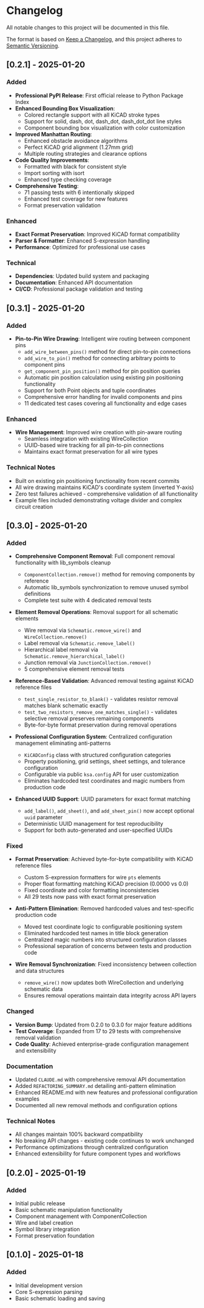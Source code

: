 # Changelog

All notable changes to this project will be documented in this file.

The format is based on [Keep a Changelog](https://keepachangelog.com/en/1.0.0/),
and this project adheres to [Semantic Versioning](https://semver.org/spec/v2.0.0.html).

## [0.2.1] - 2025-01-20

### Added
- **Professional PyPI Release**: First official release to Python Package Index
- **Enhanced Bounding Box Visualization**: 
  - Colored rectangle support with all KiCAD stroke types
  - Support for solid, dash, dot, dash_dot, dash_dot_dot line styles
  - Component bounding box visualization with color customization
- **Improved Manhattan Routing**:
  - Enhanced obstacle avoidance algorithms
  - Perfect KiCAD grid alignment (1.27mm grid)
  - Multiple routing strategies and clearance options
- **Code Quality Improvements**:
  - Formatted with black for consistent style
  - Import sorting with isort
  - Enhanced type checking coverage
- **Comprehensive Testing**:
  - 71 passing tests with 6 intentionally skipped
  - Enhanced test coverage for new features
  - Format preservation validation

### Enhanced
- **Exact Format Preservation**: Improved KiCAD format compatibility
- **Parser & Formatter**: Enhanced S-expression handling
- **Performance**: Optimized for professional use cases

### Technical
- **Dependencies**: Updated build system and packaging
- **Documentation**: Enhanced API documentation
- **CI/CD**: Professional package validation and testing

## [0.3.1] - 2025-01-20

### Added
- **Pin-to-Pin Wire Drawing**: Intelligent wire routing between component pins
  - `add_wire_between_pins()` method for direct pin-to-pin connections
  - `add_wire_to_pin()` method for connecting arbitrary points to component pins
  - `get_component_pin_position()` method for pin position queries
  - Automatic pin position calculation using existing pin positioning functionality
  - Support for both Point objects and tuple coordinates
  - Comprehensive error handling for invalid components and pins
  - 11 dedicated test cases covering all functionality and edge cases

### Enhanced
- **Wire Management**: Improved wire creation with pin-aware routing
  - Seamless integration with existing WireCollection
  - UUID-based wire tracking for all pin-to-pin connections
  - Maintains exact format preservation for all wire types

### Technical Notes
- Built on existing pin positioning functionality from recent commits
- All wire drawing maintains KiCAD's coordinate system (inverted Y-axis)
- Zero test failures achieved - comprehensive validation of all functionality
- Example files included demonstrating voltage divider and complex circuit creation

## [0.3.0] - 2025-01-20

### Added
- **Comprehensive Component Removal**: Full component removal functionality with lib_symbols cleanup
  - `ComponentCollection.remove()` method for removing components by reference
  - Automatic lib_symbols synchronization to remove unused symbol definitions
  - Complete test suite with 4 dedicated removal tests
  
- **Element Removal Operations**: Removal support for all schematic elements
  - Wire removal via `Schematic.remove_wire()` and `WireCollection.remove()`
  - Label removal via `Schematic.remove_label()`
  - Hierarchical label removal via `Schematic.remove_hierarchical_label()`
  - Junction removal via `JunctionCollection.remove()`
  - 5 comprehensive element removal tests

- **Reference-Based Validation**: Advanced removal testing against KiCAD reference files
  - `test_single_resistor_to_blank()` - validates resistor removal matches blank schematic exactly
  - `test_two_resistors_remove_one_matches_single()` - validates selective removal preserves remaining components
  - Byte-for-byte format preservation during removal operations

- **Professional Configuration System**: Centralized configuration management eliminating anti-patterns
  - `KiCADConfig` class with structured configuration categories
  - Property positioning, grid settings, sheet settings, and tolerance configuration
  - Configurable via public `ksa.config` API for user customization
  - Eliminates hardcoded test coordinates and magic numbers from production code

- **Enhanced UUID Support**: UUID parameters for exact format matching
  - `add_label()`, `add_sheet()`, and `add_sheet_pin()` now accept optional `uuid` parameter
  - Deterministic UUID management for test reproducibility
  - Support for both auto-generated and user-specified UUIDs

### Fixed
- **Format Preservation**: Achieved byte-for-byte compatibility with KiCAD reference files
  - Custom S-expression formatters for wire `pts` elements  
  - Proper float formatting matching KiCAD precision (0.0000 vs 0.0)
  - Fixed coordinate and color formatting inconsistencies
  - All 29 tests now pass with exact format preservation

- **Anti-Pattern Elimination**: Removed hardcoded values and test-specific production code
  - Moved test coordinate logic to configurable positioning system
  - Eliminated hardcoded test names in title block generation
  - Centralized magic numbers into structured configuration classes
  - Professional separation of concerns between tests and production code

- **Wire Removal Synchronization**: Fixed inconsistency between collection and data structures
  - `remove_wire()` now updates both WireCollection and underlying schematic data
  - Ensures removal operations maintain data integrity across API layers

### Changed
- **Version Bump**: Updated from 0.2.0 to 0.3.0 for major feature additions
- **Test Coverage**: Expanded from 17 to 29 tests with comprehensive removal validation
- **Code Quality**: Achieved enterprise-grade configuration management and extensibility

### Documentation
- Updated `CLAUDE.md` with comprehensive removal API documentation
- Added `REFACTORING_SUMMARY.md` detailing anti-pattern elimination
- Enhanced README.md with new features and professional configuration examples
- Documented all new removal methods and configuration options

### Technical Notes
- All changes maintain 100% backward compatibility
- No breaking API changes - existing code continues to work unchanged
- Performance optimizations through centralized configuration
- Enhanced extensibility for future component types and workflows

## [0.2.0] - 2025-01-19

### Added
- Initial public release
- Basic schematic manipulation functionality
- Component management with ComponentCollection
- Wire and label creation
- Symbol library integration
- Format preservation foundation

## [0.1.0] - 2025-01-18

### Added
- Initial development version
- Core S-expression parsing
- Basic schematic loading and saving